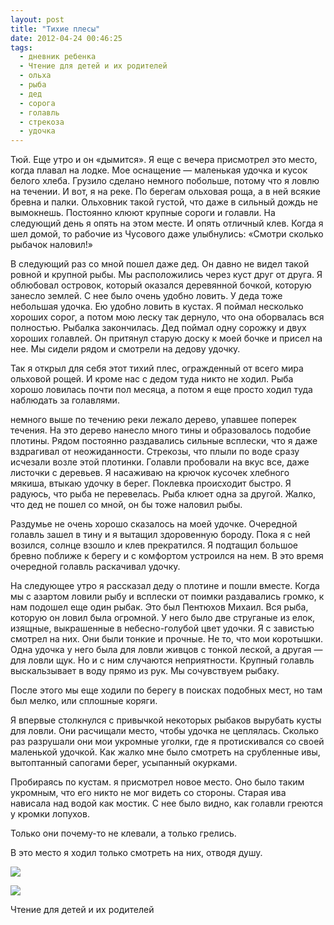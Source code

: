 ```yaml
---
layout: post
title: "Тихие плесы"
date: 2012-04-24 00:46:25
tags:
  - дневник ребенка
  - Чтение для детей и их родителей
  - ольха
  - рыба
  - дед
  - сорога
  - голавль
  - стрекоза
  - удочка
---
```

Тюй. Еще утро и он «дымится». Я еще с вечера присмотрел это место, когда
плавал на лодке. Мое оснащение — маленькая удочка и кусок белого хлеба.
Грузило сделано немного побольше, потому что я ловлю на течении. И вот,
я на реке. По берегам ольховая роща, а в ней всякие бревна и палки.
Ольховник такой густой, что даже в сильный дождь не вымокнешь. Постоянно
клюют крупные сороги и голавли. На следующий день я опять на этом месте.
И опять отличный клев. Когда я шел домой, то рабочие из Чусового даже
улыбнулись: «Смотри сколько рыбачок наловил!»

В следующий раз со мной пошел даже дед. Он давно не видел такой ровной и
крупной рыбы. Мы расположились через куст друг от друга. Я облюбовал
островок, который оказался деревянной бочкой, которую занесло землей. С
нее было очень удобно ловить. У деда тоже небольшая удочка. Ею удобно
ловить в кустах. Я поймал несколько хороших сорог, а потом мою леску так
дернуло, что она оборвалась вся полностью. Рыбалка закончилась. Дед
поймал одну сорожку и двух хороших голавлей. Он притянул старую доску к
моей бочке и присел на нее. Мы сидели рядом и смотрели на дедову удочку.

Так я открыл для себя этот тихий плес, огражденный от всего мира
ольховой рощей. И кроме нас с дедом туда никто не ходил. Рыба хорошо
ловилась почти пол месяца, а потом я еще просто ходил туда наблюдать за
голавлями.

немного выше по течению реки лежало дерево, упавшее поперек течения. На
это дерево нанесло много тины и образовалось подобие плотины. Рядом
постоянно раздавались сильные всплески, что я даже вздрагивал от
неожиданности. Стрекозы, что плыли по воде сразу исчезали возле этой
плотинки. Голавли пробовали на вкус все, даже листочки с деревьев. Я
насаживаю на крючок кусочек хлебного мякиша, втыкаю удочку в берег.
Поклевка происходит быстро. Я радуюсь, что рыба не перевелась. Рыба
клюет одна за другой. Жалко, что дед не пошел со мной, он бы тоже
наловил рыбы.

Раздумье не очень хорошо сказалось на моей удочке. Очередной голавль
зашел в тину и я вытащил здоровенную бороду. Пока я с ней возился,
солнце взошло и клев прекратился. Я подтащил большое бревно поближе к
берегу и с комфортом устроился на нем. В это время очередной голавль
раскачивал удочку.

На следующее утро я рассказал деду о плотине и пошли вместе. Когда мы с
азартом ловили рыбу и всплески от поимки раздавались громко, к нам
подошел еще один рыбак. Это был Пентюхов Михаил. Вся рыба, которую он
ловил была огромной. У него было две струганые из елок, изящные,
выкрашенные в небесно-голубой цвет удочки. Я с завистью смотрел на них.
Они были тонкие и прочные. Не то, что мои коротышки. Одна удочка у него
была для ловли живцов с тонкой леской, а другая — для ловли щук. Но и с
ним случаются неприятности. Крупный голавль выскальзывает в воду прямо
из рук. Мы сочувствуем рыбаку.

После этого мы еще ходили по берегу в поисках подобных мест, но там был
мелко, или сплошные коряги.

Я впервые столкнулся с привычкой некоторых рыбаков вырубать кусты для
ловли. Они расчищали место, чтобы удочка не цеплялась. Сколько раз
разрушали они мои укромные уголки, где я протискивался со своей
маленькой удочкой. Как жалко мне было смотреть на срубленные ивы,
вытоптанный сапогами берег, усыпанный окурками.

Пробираясь по кустам. я присмотрел новое место. Оно было таким укромным,
что его никто не мог видеть со стороны. Старая ива нависала над водой
как мостик. С нее было видно, как голавли греются у кромки лопухов.

Только они почему-то не клевали, а только грелись.

В это место я ходил только смотреть на них, отводя душу.

![](http://fishingguru.ru/uploads/images/00/00/01/2012/04/23/3095b2.jpg)

![](http://fishingguru.ru/uploads/images/00/00/01/2012/04/23/6747f5.jpg)

Чтение для детей и их родителей
